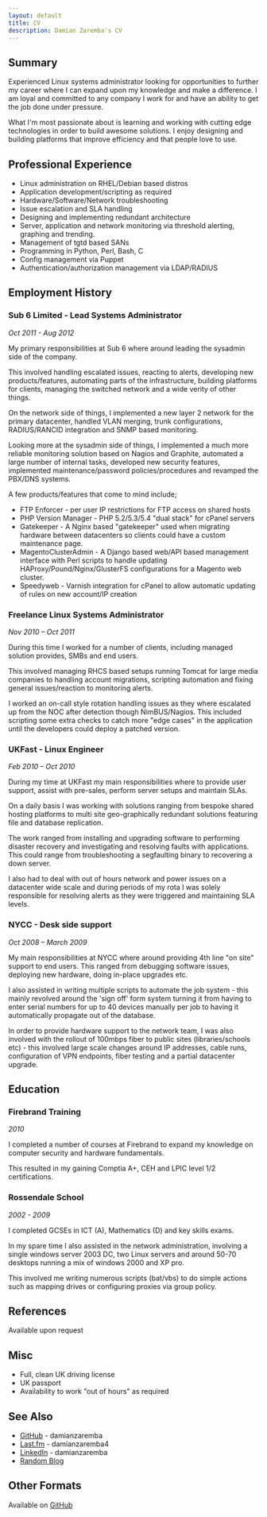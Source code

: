 ```yaml
---
layout: default
title: CV
description: Damian Zaremba's CV
---
```

Summary
-------------
Experienced Linux systems administrator looking for opportunities to further my career where I can expand upon my knowledge and make a difference. I am loyal and committed to any company I work for and have an ability to get the job done under pressure.

What I'm most passionate about is learning and working with cutting edge technologies in order to build awesome solutions. I enjoy designing and building platforms that improve efficiency and that people love to use.

Professional Experience
-------------
* Linux administration on RHEL/Debian based distros
* Application development/scripting as required
* Hardware/Software/Network troubleshooting
* Issue escalation and SLA handling
* Designing and implementing redundant architecture
* Server, application and network monitoring via threshold alerting, graphing and trending.
* Management of tgtd based SANs
* Programming in Python, Perl, Bash, C
* Config management via Puppet
* Authentication/authorization management via LDAP/RADIUS

Employment History
-------------
### Sub 6 Limited - Lead Systems Administrator
*Oct 2011 - Aug 2012*

My primary responsibilities at Sub 6 where around leading the sysadmin side of the company.

This involved handling escalated issues, reacting to alerts, developing new products/features, automating parts of the infrastructure, building platforms for clients, managing the switched network and a wide verity of other things.

On the network side of things, I implemented a new layer 2 network for the primary datacenter, handled VLAN merging, trunk configurations, RADIUS/RANCID integration and SNMP based monitoring.

Looking more at the sysadmin side of things, I implemented a much more reliable monitoring solution based on Nagios and Graphite, automated a large number of internal tasks, developed new security features, implemented maintenance/password policies/procedures and revamped the PBX/DNS systems.

A few products/features that come to mind include;

* FTP Enforcer - per user IP restrictions for FTP access on shared hosts
* PHP Version Manager - PHP 5.2/5.3/5.4 "dual stack" for cPanel servers
* Gatekeeper - A Nginx based "gatekeeper" used when migrating hardware between datacenters so clients could have a custom maintenance page.
* MagentoClusterAdmin - A Django based web/API based management interface with Perl scripts to handle updating HAProxy/Pound/Nginx/GlusterFS configurations for a Magento web cluster.
* Speedyweb - Varnish integration for cPanel to allow automatic updating of rules on new account/IP creation

### Freelance Linux Systems Administrator
*Nov 2010 – Oct 2011*

During this time I worked for a number of clients, including managed solution provides, SMBs and end users.

This involved managing RHCS based setups running Tomcat for large media companies to handling account migrations, scripting automation and fixing general issues/reaction to monitoring alerts.

I worked an on-call style rotation handling issues as they where escalated up from the NOC after detection though NimBUS/Nagios. This included scripting some extra checks to catch more "edge cases" in the application until the developers could deploy a patched version.

### UKFast - Linux Engineer
*Feb 2010 – Oct 2010*

During my time at UKFast my main responsibilities where to provide user support, assist with pre-sales, perform server setups and maintain SLAs.

On a daily basis I was working with solutions ranging from bespoke shared hosting platforms to multi site geo-graphically redundant solutions featuring file and database replication.

The work ranged from installing and upgrading software to performing disaster recovery and investigating and resolving faults with applications. This could range from troubleshooting a segfaulting binary to recovering a down server.

I also had to deal with out of hours network and power issues on a datacenter wide scale and during periods of my rota I was solely responsible for resolving alerts as they were triggered and maintaining SLA levels.

### NYCC - Desk side support
*Oct 2008 – March 2009*

My main responsibilities at NYCC where around providing 4th line "on site" support to end users. This ranged from debugging software issues, deploying new hardware, doing in-place upgrades etc.

I also assisted in writing multiple scripts to automate the job system - this mainly revolved around the 'sign off' form system turning it from having to enter serial numbers for up to 40 devices manually per job to having it automatically propagate out of the database. 

In order to provide hardware support to the network team, I was also involved with the rollout of 100mbps fiber to public sites (libraries/schools etc) - this involved large scale changes around IP addresses, cable runs, configuration of VPN endpoints, fiber testing and a partial datacenter upgrade.

Education
-------------
### Firebrand Training
*2010*

I completed a number of courses at Firebrand to expand my knowledge on computer security and hardware fundamentals.

This resulted in my gaining Comptia A+, CEH and LPIC level 1/2 certifications.

### Rossendale School
*2002 - 2009*

I completed GCSEs in ICT (A), Mathematics (D) and key skills exams.

In my spare time I also assisted in the network administration, involving a single windows server 2003 DC, two Linux servers and around 50-70 desktops running a mix of windows 2000 and XP pro.

This involved me writing numerous scripts (bat/vbs) to do simple actions such as mapping drives or configuring proxies via group policy.

References
-------------
Available upon request

Misc
-------------
* Full, clean UK driving license
* UK passport
* Availability to work "out of hours" as required

See Also
-------------
* [GitHub](https://github.com/damianzaremba) - damianzaremba
* [Last.fm](http://last.fm/user/damianzaremba4) - damianzaremba4
* [LinkedIn](http://uk.linkedin.com/in/damianzaremba) - damianzaremba
* [Random Blog](http://damianzaremba.co.uk)


Other Formats
-------------
Available on [GitHub](https://github.com/DamianZaremba/cv)
